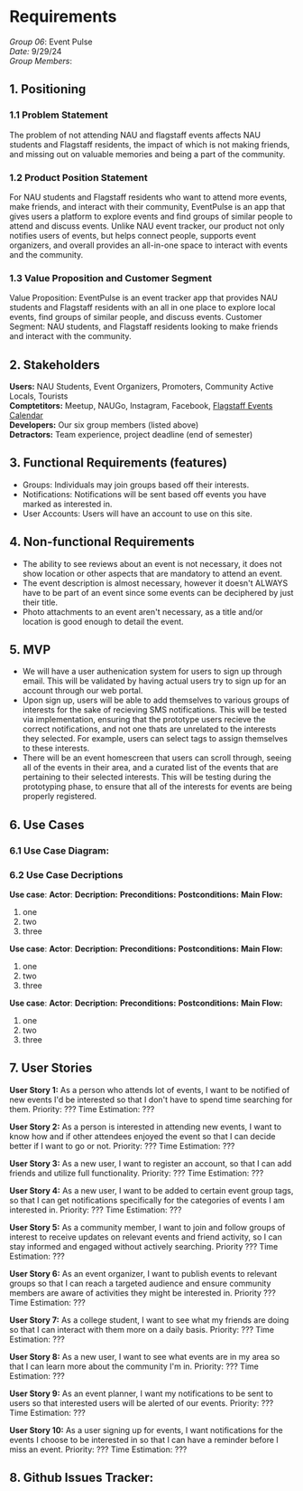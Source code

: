 # Requirements

*Group 06*: Event Pulse  
*Date:* 9/29/24  
*Group Members*:  

## 1. Positioning

### 1.1 Problem Statement

The problem of not attending NAU and flagstaff events affects NAU students and Flagstaff residents, the impact of which is not making friends, and missing out on valuable memories and being a part of the community.  

### 1.2 Product Position Statement

For NAU students and Flagstaff residents who want to attend more events, make friends, and interact with their community, EventPulse is an app that gives users a platform to explore events and find groups of similar people to attend and discuss events. Unlike NAU event tracker, our product not only notifies users of events, but helps connect people, supports event organizers, and overall provides an all-in-one space to interact with events and the community.

### 1.3 Value Proposition and Customer Segment

Value Proposition: EventPulse is an event tracker app that provides NAU students and Flagstaff residents with an all in one place to explore local events, find groups of similar people, and discuss events. 
Customer Segment: NAU students, and Flagstaff residents looking to make friends and interact with the community.

## 2. Stakeholders

**Users:** NAU Students, Event Organizers, Promoters, Community Active Locals, Tourists  
**Comptetitors:** Meetup, NAUGo, Instagram, Facebook, [Flagstaff Events Calendar](https://www.flagstaff.com/calendar)  
**Developers:** Our six group members (listed above)  
**Detractors:** Team experience, project deadline (end of semester) 

## 3. Functional Requirements (features)

- Groups: Individuals may join groups based off their interests.
- Notifications: Notifications will be sent based off events you have marked as interested in. 
- User Accounts: Users will have an account to use on this site. 

## 4. Non-functional Requirements
- The ability to see reviews about an event is not necessary, it does not show location or other aspects that are mandatory to attend an event.
- The event description is almost necessary, however it doesn't ALWAYS have to be part of an event since some events can be deciphered by just their title.
- Photo attachments to an event aren't necessary, as a title and/or location is good enough to detail the event.

## 5. MVP
- We will have a user authenication system for users to sign up through email. This will be validated by having actual users try to sign up for an account through our web portal.
- Upon sign up, users will be able to add themselves to various groups of interests for the sake of recieving SMS notifications. This will be tested via implementation, ensuring that the prototype users recieve the correct notifications, and not one thats are unrelated to the interests they selected. For example, users can select tags to assign themselves to these interests.
- There will be an event homescreen that users can scroll through, seeing all of the events in their area, and a curated list of the events that are pertaining to their selected interests. This will be testing during the prototyping phase, to ensure that all of the interests for events are being properly registered.

## 6. Use Cases

### 6.1 Use Case Diagram:

### 6.2 Use Case Decriptions

**Use case**: 
**Actor**: 
**Decription:**
**Preconditions:**
**Postconditions:**
**Main Flow:**
1. one
2. two
3. three

**Use case**: 
**Actor**: 
**Decription:**
**Preconditions:**
**Postconditions:**
**Main Flow:**
1. one
2. two
3. three

**Use case**: 
**Actor**: 
**Decription:**
**Preconditions:**
**Postconditions:**
**Main Flow:**
1. one
2. two
3. three


## 7. User Stories

**User Story 1:** As a person who attends lot of events, I want to be notified of new events I'd be interested so that I don't have to spend time searching for them.  Priority: ??? Time Estimation: ???

**User Story 2:** As a person is interested in attending new events, I want to know how and if other attendees enjoyed the event so that I can decide better if I want to go or not.  Priority: ??? Time Estimation: ???

**User Story 3:** As a new user, I want to register an account, so that I can add friends and utilize full functionality. Priority: ??? Time Estimation: ???

**User Story 4:** As a new user, I want to be added to certain event group tags, so that I can get notifications specifically for the categories of events I am interested in. Priority: ??? Time Estimation: ???

**User Story 5:** As a community member, I want to join and follow groups of interest to receive updates on relevant events and friend activity, so I can stay informed and engaged without actively searching.
Priority ??? Time Estimation: ???

**User Story 6:** As an event organizer, I want to publish events to relevant groups so that I can reach a targeted audience and ensure community members are aware of activities they might be interested in. Priority ??? Time Estimation: ???

**User Story 7:** As a college student, I want to see what my friends are doing so that I can interact with them more on a daily basis. Priority: ??? Time Estimation: ???

**User Story 8:** As a new user, I want to see what events are in my area so that I can learn more about the community I'm in. Priority: ??? Time Estimation: ???

**User Story 9:** As an event planner, I want my notifications to be sent to users so that interested users will be alerted of our events. Priority: ??? Time Estimation: ???

**User Story 10:** As a user signing up for events, I want notifications for the events I choose to be interested in so that I can have a reminder before I miss an event. Priority: ??? Time Estimation: ???


## 8. Github Issues Tracker:


